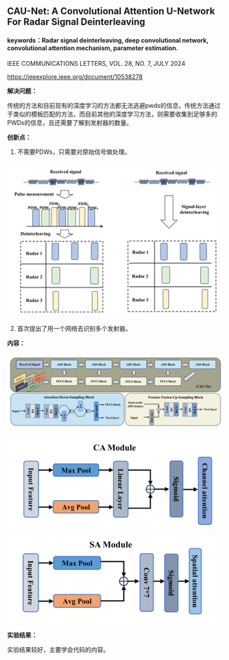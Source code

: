 ## **CAU-Net: A Convolutional Attention U-Network For Radar Signal Deinterleaving**

#### **keywords：Radar signal deinterleaving, deep convolutional network, convolutional attention mechanism, parameter estimation.**

IEEE COMMUNICATIONS LETTERS, VOL. 28, NO. 7, JULY 2024

https://ieeexplore.ieee.org/document/10538278

**解决问题：**

传统的方法和目前现有的深度学习的方法都无法逃避pwds的信息，传统方法通过于类似的模板匹配的方法，而目前其他的深度学习方法，则需要收集到足够多的PWDs的信息，且还需要了解到发射器的数量。

**创新点：**

1. 不需要PDWs，只需要对原始信号做处理。

![1](images/{7EDC158F-BC45-4A6F-95EA-5EDB1BFB7E5F}.png)

2. 首次提出了用一个网络去识别多个发射器。

**内容：**

![2](images/{834EA439-94C4-4F3D-A883-57903C7FB2BC}.png)

![3](images/{E7480A0A-78A3-471A-8521-07FEF86EB5C9}.png)

![4](images/{4514090A-1299-40CF-9A70-648C1287A9D5}.png)

**实验结果：**

实验结果较好，主要学会代码的内容。
